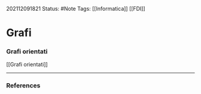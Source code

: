 202112091821
Status: #Note
Tags: [[Informatica]] [[FDI]]

# Grafi

### Grafi orientati
[[Grafi orientati]]

---
### References